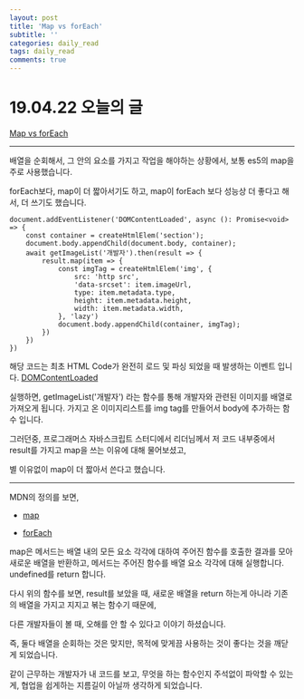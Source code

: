 ```yaml
---
layout: post
title: 'Map vs forEach'
subtitle: ''
categories: daily_read
tags: daily_read
comments: true
---
```


# 19.04.22 오늘의 글


[Map vs forEach](https://codeburst.io/javascript-map-vs-foreach-f38111822c0f)

--- 

배열을 순회해서, 그 안의 요소를 가지고 작업을 해야하는 상황에서, 보통 es5의 map을 주로 사용했습니다.

forEach보다, map이 더 짧아서기도 하고, map이 forEach 보다 성능상 더 좋다고 해서, 더 쓰기도 했습니다.

```
document.addEventListener('DOMContentLoaded', async (): Promise<void> => {
    const container = createHtmlElem('section');
    document.body.appendChild(document.body, container);
    await getImageList('개발자').then(result => {
        result.map(item => {
            const imgTag = createHtmlElem('img', {
                src: 'http src',
                'data-srcset': item.imageUrl,
                type: item.metadata.type,
                height: item.metadata.height,
                width: item.metadata.width,
            }, 'lazy')
            document.body.appendChild(container, imgTag);                
        })
    })
})
```

해당 코드는 최초 HTML Code가 완전히 로드 및 파싱 되었을 때 발생하는 이벤트 입니다. [DOMContentLoaded](https://developer.mozilla.org/ko/docs/Web/Events/DOMContentLoaded)

실행하면, getImageList('개발자') 라는 함수를 통해 개발자와 관련된 이미지를 배열로 가져오게 됩니다.
가지고 온 이미지리스트를 img tag를 만들어서 body에 추가하는 함수 입니다.

그러던중, 프로그래머스 자바스크립트 스터디에서 리더님께서 저 코드 내부중에서 result를 가지고 map을 쓰는 이유에 대해 물어보셨고, 

별 이유없이 map이 더 짧아서 쓴다고 했습니다.

--- 

MDN의 정의를 보면, 

- [map](https://developer.mozilla.org/ko/docs/Web/JavaScript/Reference/Global_Objects/Array/map)

- [forEach](https://developer.mozilla.org/ko/docs/Web/JavaScript/Reference/Global_Objects/Array/forEach)

map은 메서드는 배열 내의 모든 요소 각각에 대하여 주어진 함수를 호출한 결과를 모아 새로운 배열을 반환하고, 메서드는 주어진 함수를 배열 요소 각각에 대해 실행합니다. undefined를 return 합니다.

다시 위의 함수를 보면, result를 보았을 때, 새로운 배열을 return 하는게 아니라 기존의 배열을 가지고 지지고 볶는 함수기 때문에,

다른 개발자들이 볼 때, 오해를 안 할 수 있다고 이야기 하셨습니다. 

즉, 둘다 배열을 순회하는 것은 맞지만, 목적에 맞게끔 사용하는 것이 좋다는 것을 깨닫게 되었습니다.

같이 근무하는 개발자가 내 코드를 보고, 무엇을 하는 함수인지 주석없이 파악할 수 있는게, 협업을 쉽게하는 지름길이 아닐까 생각하게 되었습니다.
